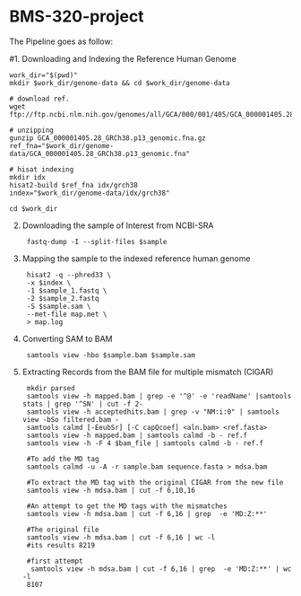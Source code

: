 # BMS-320-project
The Pipeline goes as follow:

#1. Downloading and Indexing the Reference Human Genome
	
	work_dir="$(pwd)"
	mkdir $work_dir/genome-data && cd $work_dir/genome-data

	# download ref.
	wget ftp://ftp.ncbi.nlm.nih.gov/genomes/all/GCA/000/001/405/GCA_000001405.28_GRCh38.p13/GCA_000001405.28_GRCh38.p13_genomic.fna.gz

	# unzipping
	gunzip GCA_000001405.28_GRCh38.p13_genomic.fna.gz
	ref_fna="$work_dir/genome-data/GCA_000001405.28_GRCh38.p13_genomic.fna"

	# hisat indexing
	mkdir idx
	hisat2-build $ref_fna idx/grch38
	index="$work_dir/genome-data/idx/grch38"

	cd $work_dir
	
2. Downloading the sample of Interest from NCBI-SRA
	
        fastq-dump -I --split-files $sample

3. Mapping the sample to the indexed reference human genome
	
        hisat2 -q --phred33 \
		-x $index \
		-1 $sample_1.fastq \
		-2 $sample_2.fastq 
		-S $sample.sam \
		--met-file map.met \
		> map.log

4. Converting SAM to BAM
	
        samtools view -hbo $sample.bam $sample.sam 

5. Extracting Records from the BAM file for multiple mismatch (CIGAR)
        
		mkdir parsed	
		samtools view -h mapped.bam | grep -e '^@' -e 'readName' |samtools stats | grep '^SN' | cut -f 2-
		samtools view -h acceptedhits.bam | grep -v "NM:i:0" | samtools view -bSo filtered.bam -
		samtools calmd [-EeubSr] [-C capQcoef] <aln.bam> <ref.fasta>
		samtools view -h mapped.bam | samtools calmd -b - ref.f
		samtools view -h -F 4 $bam_file | samtools calmd -b - ref.f
		
		#To add the MD tag
		samtools calmd -u -A -r sample.bam sequence.fasta > mdsa.bam 
		
		#To extract the MD tag with the original CIGAR from the new file
		samtools view -h mdsa.bam | cut -f 6,10,16
		
		#An attempt to get the MD tags with the mismatches
		samtools view -h mdsa.bam | cut -f 6,16 | grep  -e 'MD:Z:**'
		
		#The original file
		samtools view -h mdsa.bam | cut -f 6,16 | wc -l
		#its results 8219
		
		#first attempt
		 samtools view -h mdsa.bam | cut -f 6,16 | grep  -e 'MD:Z:**' | wc -l 
		8107




		
		


	

